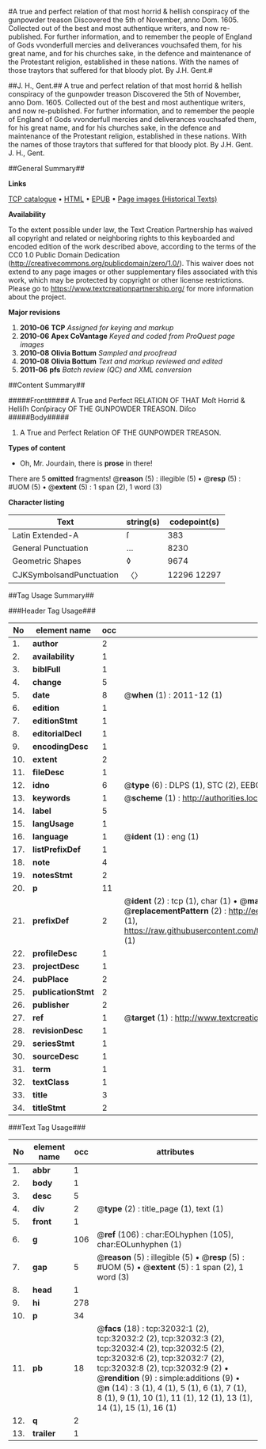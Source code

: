 #A true and perfect relation of that most horrid & hellish conspiracy of the gunpowder treason Discovered the 5th of November, anno Dom. 1605. Collected out of the best and most authentique writers, and now re-published. For further information, and to remember the people of England of Gods vvonderfull mercies and deliverances vouchsafed them, for his great name, and for his churches sake, in the defence and maintenance of the Protestant religion, established in these nations. With the names of those traytors that suffered for that bloody plot. By J.H. Gent.#

##J. H., Gent.##
A true and perfect relation of that most horrid & hellish conspiracy of the gunpowder treason Discovered the 5th of November, anno Dom. 1605. Collected out of the best and most authentique writers, and now re-published. For further information, and to remember the people of England of Gods vvonderfull mercies and deliverances vouchsafed them, for his great name, and for his churches sake, in the defence and maintenance of the Protestant religion, established in these nations. With the names of those traytors that suffered for that bloody plot. By J.H. Gent.
J. H., Gent.

##General Summary##

**Links**

[TCP catalogue](http://www.ota.ox.ac.uk/tcp/)  • 
[HTML](http://tei.it.ox.ac.uk/tcp/Texts-HTML/free/A45/A45628.html)  • 
[EPUB](http://tei.it.ox.ac.uk/tcp/Texts-EPUB/free/A45/A45628.epub) • 
[Page images (Historical Texts)](https://historicaltexts.jisc.ac.uk/eebo-99827610e)

**Availability**

To the extent possible under law, the Text Creation Partnership has waived all copyright and related or neighboring rights to this keyboarded and encoded edition of the work described above, according to the terms of the CC0 1.0 Public Domain Dedication (http://creativecommons.org/publicdomain/zero/1.0/). This waiver does not extend to any page images or other supplementary files associated with this work, which may be protected by copyright or other license restrictions. Please go to https://www.textcreationpartnership.org/ for more information about the project.

**Major revisions**

1. __2010-06__ __TCP__ *Assigned for keying and markup*
1. __2010-06__ __Apex CoVantage__ *Keyed and coded from ProQuest page images*
1. __2010-08__ __Olivia Bottum__ *Sampled and proofread*
1. __2010-08__ __Olivia Bottum__ *Text and markup reviewed and edited*
1. __2011-06__ __pfs__ *Batch review (QC) and XML conversion*

##Content Summary##

#####Front#####
A True and Perfect RELATION OF THAT Moſt Horrid & Helliſh Conſpiracy OF THE GUNPOWDER TREASON. Diſco
#####Body#####

1. A True and Perfect Relation OF THE GUNPOWDER TREASON.

**Types of content**

  * Oh, Mr. Jourdain, there is **prose** in there!

There are 5 **omitted** fragments! 
 @__reason__ (5) : illegible (5)  •  @__resp__ (5) : #UOM (5)  •  @__extent__ (5) : 1 span (2), 1 word (3)

**Character listing**


|Text|string(s)|codepoint(s)|
|---|---|---|
|Latin Extended-A|ſ|383|
|General Punctuation|…|8230|
|Geometric Shapes|◊|9674|
|CJKSymbolsandPunctuation|〈〉|12296 12297|

##Tag Usage Summary##

###Header Tag Usage###

|No|element name|occ|attributes|
|---|---|---|---|
|1.|__author__|2||
|2.|__availability__|1||
|3.|__biblFull__|1||
|4.|__change__|5||
|5.|__date__|8| @__when__ (1) : 2011-12 (1)|
|6.|__edition__|1||
|7.|__editionStmt__|1||
|8.|__editorialDecl__|1||
|9.|__encodingDesc__|1||
|10.|__extent__|2||
|11.|__fileDesc__|1||
|12.|__idno__|6| @__type__ (6) : DLPS (1), STC (2), EEBO-CITATION (1), PROQUEST (1), VID (1)|
|13.|__keywords__|1| @__scheme__ (1) : http://authorities.loc.gov/ (1)|
|14.|__label__|5||
|15.|__langUsage__|1||
|16.|__language__|1| @__ident__ (1) : eng (1)|
|17.|__listPrefixDef__|1||
|18.|__note__|4||
|19.|__notesStmt__|2||
|20.|__p__|11||
|21.|__prefixDef__|2| @__ident__ (2) : tcp (1), char (1)  •  @__matchPattern__ (2) : ([0-9\-]+):([0-9IVX]+) (1), (.+) (1)  •  @__replacementPattern__ (2) : http://eebo.chadwyck.com/downloadtiff?vid=$1&page=$2 (1), https://raw.githubusercontent.com/textcreationpartnership/Texts/master/tcpchars.xml#$1 (1)|
|22.|__profileDesc__|1||
|23.|__projectDesc__|1||
|24.|__pubPlace__|2||
|25.|__publicationStmt__|2||
|26.|__publisher__|2||
|27.|__ref__|1| @__target__ (1) : http://www.textcreationpartnership.org/docs/. (1)|
|28.|__revisionDesc__|1||
|29.|__seriesStmt__|1||
|30.|__sourceDesc__|1||
|31.|__term__|1||
|32.|__textClass__|1||
|33.|__title__|3||
|34.|__titleStmt__|2||


###Text Tag Usage###

|No|element name|occ|attributes|
|---|---|---|---|
|1.|__abbr__|1||
|2.|__body__|1||
|3.|__desc__|5||
|4.|__div__|2| @__type__ (2) : title_page (1), text (1)|
|5.|__front__|1||
|6.|__g__|106| @__ref__ (106) : char:EOLhyphen (105), char:EOLunhyphen (1)|
|7.|__gap__|5| @__reason__ (5) : illegible (5)  •  @__resp__ (5) : #UOM (5)  •  @__extent__ (5) : 1 span (2), 1 word (3)|
|8.|__head__|1||
|9.|__hi__|278||
|10.|__p__|34||
|11.|__pb__|18| @__facs__ (18) : tcp:32032:1 (2), tcp:32032:2 (2), tcp:32032:3 (2), tcp:32032:4 (2), tcp:32032:5 (2), tcp:32032:6 (2), tcp:32032:7 (2), tcp:32032:8 (2), tcp:32032:9 (2)  •  @__rendition__ (9) : simple:additions (9)  •  @__n__ (14) : 3 (1), 4 (1), 5 (1), 6 (1), 7 (1), 8 (1), 9 (1), 10 (1), 11 (1), 12 (1), 13 (1), 14 (1), 15 (1), 16 (1)|
|12.|__q__|2||
|13.|__trailer__|1||
